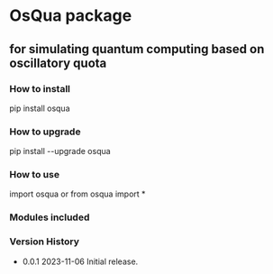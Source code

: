 # OsQua package

## for simulating quantum computing based on oscillatory quota

### How to install

pip install osqua

### How to upgrade

pip install --upgrade osqua

### How to use

import osqua
or
from osqua import \*

### Modules included

### Version History

- 0.0.1 2023-11-06 Initial release.
